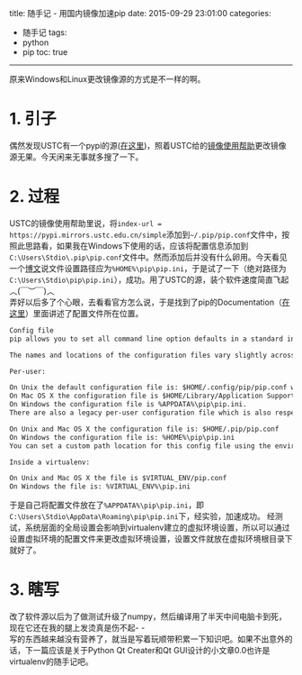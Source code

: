 title: 随手记 - 用国内镜像加速pip
date: 2015-09-29 23:01:00
categories:
- 随手记
tags:
- python
- pip
toc: true

---

原来Windows和Linux更改镜像源的方式是不一样的啊。

<!-- more -->

# 1. 引子
偶然发现USTC有一个pypi的源([在这里](http://mirrors.ustc.edu.cn/pypi/))，照着USTC给的[镜像使用帮助](https://lug.ustc.edu.cn/wiki/mirrors/help/pypi)更改镜像源无果。今天闲来无事就多搜了一下。

# 2. 过程
USTC的镜像使用帮助里说，将`index-url = https://pypi.mirrors.ustc.edu.cn/simple`添加到`~/.pip/pip.conf`文件中，按照此思路看，如果我在Windows下使用的话，应该将配置信息添加到`C:\Users\Stdio\.pip\pip.conf`文件中。然而添加后并没有什么卵用。今天看见一个[博文](http://blog.csdn.net/sasoritattoo/article/details/10020547)说文件设置路径应为`%HOME%\pip\pip.ini`，于是试了一下（绝对路径为`C:\Users\Stdio\pip\pip.ini`），成功。用了USTC的源，装个软件速度简直飞起︿(￣︶￣)︿  
弄好以后多了个心眼，去看看官方怎么说，于是找到了pip的Documentation（[在这里](https://pip.pypa.io/en/stable/user_guide/#configuration)）里面讲述了配置文件所在位置。

```markdown
Config file
pip allows you to set all command line option defaults in a standard ini style config file.

The names and locations of the configuration files vary slightly across platforms. You may have per-user, per-virtualenv or site-wide (shared amongst all users) configuration:

Per-user:

On Unix the default configuration file is: $HOME/.config/pip/pip.conf which respects the XDG_CONFIG_HOME environment variable.
On Mac OS X the configuration file is $HOME/Library/Application Support/pip/pip.conf.
On Windows the configuration file is %APPDATA%\pip\pip.ini.
There are also a legacy per-user configuration file which is also respected, these are located at:

On Unix and Mac OS X the configuration file is: $HOME/.pip/pip.conf
On Windows the configuration file is: %HOME%\pip\pip.ini
You can set a custom path location for this config file using the environment variable PIP_CONFIG_FILE.

Inside a virtualenv:

On Unix and Mac OS X the file is $VIRTUAL_ENV/pip.conf
On Windows the file is: %VIRTUAL_ENV%\pip.ini
```
于是自己将配置文件放在了`%APPDATA%\pip\pip.ini`，即`C:\Users\Stdio\AppData\Roaming\pip\pip.ini`下，经实验，加速成功。
经测试，系统层面的全局设置会影响到virtualenv建立的虚拟环境设置，所以可以通过设置虚拟环境的配置文件来更改虚拟环境设置，设置文件就放在虚拟环境根目录下就好了。

# 3. 瞎写
改了软件源以后为了做测试升级了numpy，然后编译用了半天中间电脑卡到死，现在它还在我的腿上发烫真是伤不起- -  
写的东西越来越没有营养了，就当是写着玩顺带积累一下知识吧。如果不出意外的话，下一篇应该是关于Python Qt Creater和Qt GUI设计的小文章0.0也许是virtualenv的随手记吧。
